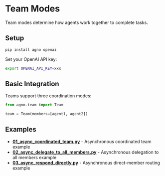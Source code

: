 # Team Modes

Team modes determine how agents work together to complete tasks.

## Setup

```bash
pip install agno openai
```

Set your OpenAI API key:
```bash
export OPENAI_API_KEY=xxx
```

## Basic Integration

Teams support three coordination modes:

```python
from agno.team import Team

team = Team(members=[agent1, agent2])
```

## Examples

- **[01_async_coordinated_team.py](./01_async_coordinated_team.py)** - Asynchronous coordinated team example
- **[02_async_delegate_to_all_members.py](./02_async_delegate_to_all_members.py)** - Asynchronous delegation to all members example
- **[03_async_respond_directly.py](./03_async_respond_directly.py)** - Asynchronous direct-member routing example
